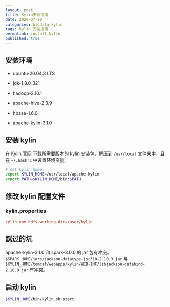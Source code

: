 ```yaml
---
layout: post
title: Kylin安装指南
date: 2020-07-20
categories: bigdata kylin
tags: kylin 安装指南
permalink: install_kylin
published: true
---
```


## 安装环境

- ubuntu-20.04.3 LTS

- jdk-1.8.0_321

- hadoop-2.10.1

- apache-hive-2.3.9

- hbase-1.6.0

- apache-kylin-3.1.0

## 安装 kylin

在 [Kylin 官网](https://kylin.apache.org) 下载所需要版本的 kylin 安装包，解压到 `/usr/local` 文件夹中，且在 `~/.bashrc` 中设置环境变量。

```bash
# set kylin home.
export KYLIN_HOME=/usr/local/apache-kylin
export PATH=$KYLIN_HOME/bin:$PATH
```

## 修改 kylin 配置文件

### kylin.properties

```conf
kylin.env.hdfs-working-dir=/user/kylin
```

## 踩过的坑

apache-kylin-3.1.0 和 spark-3.0.0 的 jar 包有冲突。 `$SPARK_HOME/jars/jackson-datatype-jsr310-2.10.3.jar` 与 `$KYLIN_HOME/tomcat/webapps/kylin/WEB-INF/libjackson-databind-2.10.0.jar` 有冲突。

## 启动 kylin

```bash
$KYLIN_HOME/bin/kylin.sh start
```
